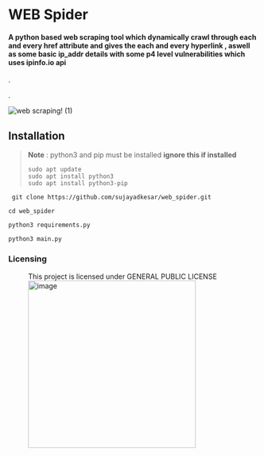 
# WEB Spider

#### A python based web scraping tool which dynamically crawl through each and every href attribute and gives the each and every hyperlink , aswell as some basic ip_addr details with some p4 level vulnerabilities which uses ipinfo.io api 



.







.

![web scraping! (1)](https://user-images.githubusercontent.com/95465072/198630746-c7d154ea-a61f-4d69-922d-17a328a721c5.png)


## Installation


> **Note** : python3 and pip must be installed **ignore this if installed**
> ```
> sudo apt update
> sudo apt install python3
> sudo apt install python3-pip
>  ```

``` 
 git clone https://github.com/sujayadkesar/web_spider.git
 ```
 ``` 
 cd web_spider
 ```
  ``` 
 python3 requirements.py
 ```
   ``` 
 python3 main.py
 ```
 ### Licensing



    
<figure>
<figurecaption>This project is licensed under  GENERAL PUBLIC LICENSE
</figurecaption>
<img width="337" alt="image" src="https://user-images.githubusercontent.com/95465072/198635720-fe3424b7-e5ec-47c1-9f31-7117bd9e9a74.png">

</figure>

